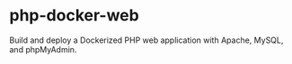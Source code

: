 # php-docker-web
Build and deploy a Dockerized PHP web application with Apache, MySQL, and phpMyAdmin.
